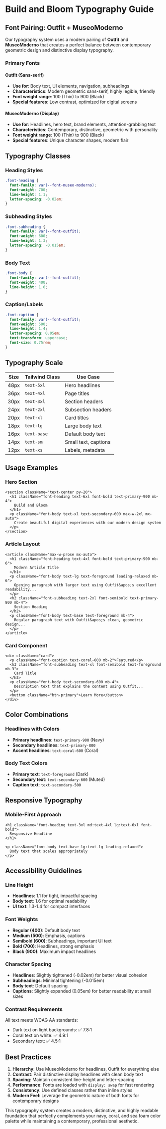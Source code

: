 # Build and Bloom Typography Guide

## Font Pairing: Outfit + MuseoModerno

Our typography system uses a modern pairing of **Outfit** and **MuseoModerno** that creates a perfect balance between contemporary geometric design and distinctive display typography.

### Primary Fonts

#### Outfit (Sans-serif)
- **Use for**: Body text, UI elements, navigation, subheadings
- **Characteristics**: Modern geometric sans-serif, highly legible, friendly
- **Font weight range**: 100 (Thin) to 900 (Black)
- **Special features**: Low contrast, optimized for digital screens

#### MuseoModerno (Display)
- **Use for**: Headlines, hero text, brand elements, attention-grabbing text
- **Characteristics**: Contemporary, distinctive, geometric with personality
- **Font weight range**: 100 (Thin) to 900 (Black)
- **Special features**: Unique character shapes, modern flair

## Typography Classes

### Heading Styles
```css
.font-heading {
  font-family: var(--font-museo-moderno);
  font-weight: 700;
  line-height: 1.1;
  letter-spacing: -0.02em;
}
```

### Subheading Styles
```css
.font-subheading {
  font-family: var(--font-outfit);
  font-weight: 600;
  line-height: 1.3;
  letter-spacing: -0.015em;
}
```

### Body Text
```css
.font-body {
  font-family: var(--font-outfit);
  font-weight: 400;
  line-height: 1.6;
}
```

### Caption/Labels
```css
.font-caption {
  font-family: var(--font-outfit);
  font-weight: 500;
  line-height: 1.4;
  letter-spacing: 0.05em;
  text-transform: uppercase;
  font-size: 0.75rem;
}
```

## Typography Scale

| Size | Tailwind Class | Use Case |
|------|----------------|----------|
| 48px | `text-5xl` | Hero headlines |
| 36px | `text-4xl` | Page titles |
| 30px | `text-3xl` | Section headers |
| 24px | `text-2xl` | Subsection headers |
| 20px | `text-xl` | Card titles |
| 18px | `text-lg` | Large body text |
| 16px | `text-base` | Default body text |
| 14px | `text-sm` | Small text, captions |
| 12px | `text-xs` | Labels, metadata |

## Usage Examples

### Hero Section
```tsx
<section className="text-center py-20">
  <h1 className="font-heading text-6xl font-bold text-primary-900 mb-4">
    Build and Bloom
  </h1>
  <p className="font-body text-xl text-secondary-600 max-w-2xl mx-auto">
    Create beautiful digital experiences with our modern design system
  </p>
</section>
```

### Article Layout
```tsx
<article className="max-w-prose mx-auto">
  <h1 className="font-heading text-4xl font-bold text-primary-900 mb-6">
    Modern Article Title
  </h1>
  <p className="font-body text-lg text-foreground leading-relaxed mb-6">
    Opening paragraph with larger text using Outfit&apos;s excellent readability...
  </p>
  <h2 className="font-subheading text-2xl font-semibold text-primary-800 mb-4">
    Section Heading
  </h2>
  <p className="font-body text-base text-foreground mb-4">
    Regular paragraph text with Outfit&apos;s clean, geometric design...
  </p>
</article>
```

### Card Component
```tsx
<div className="card">
  <p className="font-caption text-coral-600 mb-2">Featured</p>
  <h3 className="font-subheading text-xl font-semibold text-foreground mb-3">
    Card Title
  </h3>
  <p className="font-body text-secondary-600 mb-4">
    Description text that explains the content using Outfit...
  </p>
  <button className="btn-primary">Learn More</button>
</div>
```

## Color Combinations

### Headlines with Colors
- **Primary headlines**: `text-primary-900` (Navy)
- **Secondary headlines**: `text-primary-800` 
- **Accent headlines**: `text-coral-600` (Coral)

### Body Text Colors
- **Primary text**: `text-foreground` (Dark)
- **Secondary text**: `text-secondary-600` (Muted)
- **Caption text**: `text-secondary-500`

## Responsive Typography

### Mobile-First Approach
```tsx
<h1 className="font-heading text-3xl md:text-4xl lg:text-6xl font-bold">
  Responsive Headline
</h1>

<p className="font-body text-base lg:text-lg leading-relaxed">
  Body text that scales appropriately
</p>
```

## Accessibility Guidelines

### Line Height
- **Headlines**: 1.1 for tight, impactful spacing
- **Body text**: 1.6 for optimal readability
- **UI text**: 1.3-1.4 for compact interfaces

### Font Weights
- **Regular (400)**: Default body text
- **Medium (500)**: Emphasis, captions
- **Semibold (600)**: Subheadings, important UI text
- **Bold (700)**: Headlines, strong emphasis
- **Black (900)**: Maximum impact headlines

### Character Spacing
- **Headlines**: Slightly tightened (-0.02em) for better visual cohesion
- **Subheadings**: Minimal tightening (-0.015em)
- **Body text**: Default spacing
- **Captions**: Slightly expanded (0.05em) for better readability at small sizes

### Contrast Requirements
All text meets WCAG AA standards:
- Dark text on light backgrounds: ✅ 7.8:1
- Coral text on white: ✅ 4.9:1
- Secondary text: ✅ 4.5:1

## Best Practices

1. **Hierarchy**: Use MuseoModerno for headlines, Outfit for everything else
2. **Contrast**: Pair distinctive display headlines with clean body text
3. **Spacing**: Maintain consistent line-height and letter-spacing
4. **Performance**: Fonts are loaded with `display: swap` for fast rendering
5. **Consistency**: Use defined classes rather than inline styles
6. **Modern Feel**: Leverage the geometric nature of both fonts for contemporary designs

This typography system creates a modern, distinctive, and highly readable foundation that perfectly complements your navy, coral, and sea foam color palette while maintaining a contemporary, professional aesthetic.
